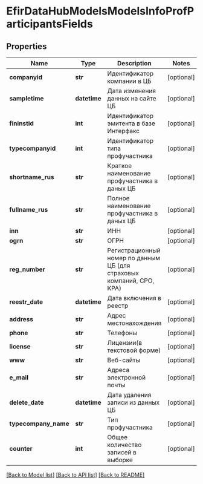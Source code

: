 # EfirDataHubModelsModelsInfoProfParticipantsFields

## Properties
Name | Type | Description | Notes
------------ | ------------- | ------------- | -------------
**companyid** | **str** | Идентификатор компании в ЦБ | [optional] 
**sampletime** | **datetime** | Дата изменения данных на сайте ЦБ | [optional] 
**fininstid** | **int** | Идентификатор эмитента в базе Интерфакс | [optional] 
**typecompanyid** | **int** | Идентификатор типа профучастника | [optional] 
**shortname_rus** | **str** | Краткое наименование профучастника в даных ЦБ | [optional] 
**fullname_rus** | **str** | Полное наименование профучастника в даных ЦБ | [optional] 
**inn** | **str** | ИНН | [optional] 
**ogrn** | **str** | ОГРН | [optional] 
**reg_number** | **str** | Регистрационный номер по данным ЦБ (для страховых компаний, СРО, КРА) | [optional] 
**reestr_date** | **datetime** | Дата включения в реестр | [optional] 
**address** | **str** | Адрес местонахождения | [optional] 
**phone** | **str** | Телефоны | [optional] 
**license** | **str** | Лицензии(в текстовой форме) | [optional] 
**www** | **str** | Веб-сайты | [optional] 
**e_mail** | **str** | Адреса электронной почты | [optional] 
**delete_date** | **datetime** | Дата удаления записи из данных ЦБ | [optional] 
**typecompany_name** | **str** | Тип профучастника | [optional] 
**counter** | **int** | Общее количество записей в выборке | [optional] 

[[Back to Model list]](../README.md#documentation-for-models) [[Back to API list]](../README.md#documentation-for-api-endpoints) [[Back to README]](../README.md)

